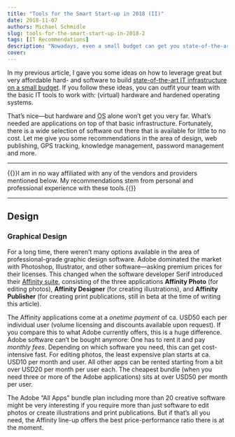 ```yaml
---
title: "Tools for the Smart Start-up in 2018 (II)"
date: 2018-11-07
authors: Michael Schmidle
slug: tools-for-the-smart-start-up-in-2018-2
tags: [IT Recommendations]
description: "Nowadays, even a small budget can get you state-of-the-art IT infrastructure. Running great desktop and web applications on top of this infrastructure can be very inexpensive, too. Here’s how."
cover: 
---
```


In my previous article, I gave you some ideas on how to leverage great but very affordable hard- and software to build [state-of-the-art IT infrastructure on a small budget](/articles/tools-for-the-smart-start-up-in-2018-1/). If you follow these ideas, you can outfit your team with the basic IT tools to work with: (virtual) hardware and hardened operating systems. 

That’s nice—but hardware and <abbr title="Operating System">OS</abbr> alone won’t get you very far. What’s needed are applications on top of that basic infrastructure. Fortunately, there is a wide selection of software out there that is available for little to no cost. Let me give you some recommendations in the area of design, web publishing, GPS tracking, knowledge management, password management and more.

---

{{<note-info>}}I am in no way affiliated with any of the vendors and providers mentioned below. My recommendations stem from personal and professional experience with these tools.{{</note-info>}}

---

## Design

### Graphical Design

For a long time, there weren’t many options available in the area of professional-grade graphic design software. Adobe dominated the market with Photoshop, Illustrator, and other software—asking premium prices for their licenses. This changed when the software developer Serif introduced their [Affinity suite](https://affinity.serif.com/), consisting of the three applications **Affinity Photo** (for editing photos), **Affinity Designer** (for creating illustrations), and **Affinity Publisher** (for creating print publications, still in beta at the time of writing this article).

The Affinity applications come at a *onetime payment* of ca. USD50 each per individual user (volume licensing and discounts available upon request). If you compare this to what Adobe currently offers, this is a huge difference. Adobe software can’t be bought anymore: One has to rent it and pay *monthly fees*. Depending on which software you need, this can get cost-intensive fast. For editing photos, the least expensive plan starts at ca. USD10 per month and user. All other apps can be rented starting from a bit over USD20 per month per user each. The cheapest bundle (when you need three or more of the Adobe applications) sits at over USD50 per month per user.

The Adobe “All Apps” bundle plan including more than 20 creative software might be very interesting if you require more than just software to edit photos or create illustrations and print publications. But if that’s all you need, the Affinity line-up offers the best price-performance ratio there is at the moment.


